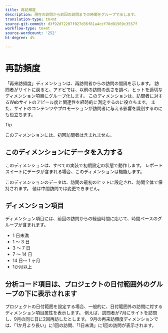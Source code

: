```yaml
---
title: 再訪頻度
description: 現在の訪問から前回の訪問までの時間をグループで示します。
translation-type: tm+mt
source-git-commit: d3f92d72207f027d35f81a4ccf70d01569c3557f
workflow-type: tm+mt
source-wordcount: '252'
ht-degree: 4%

---
```



# 再訪頻度

「再来訪頻度」ディメンションは、再訪問者からの訪問の間隔を示します。 訪問者がサイトに戻ると、アドビでは、以前の訪問の長さを調べ、ヒットを適切なディメンション項目にグループ化します。 このディメンションは、訪問者に対するWebサイトのアピール度と関連性を経時的に測定するのに役立ちます。 また、サイトのコンテンツやプロモーションが訪問者に与える影響を識別するのにも役立ちます。

>[!TIP]
>
>このディメンションには、初回訪問者は含まれません。

## このディメンションにデータを入力する

このディメンションは、すべての実装で初期設定の状態で動作します。 レポートスイートにデータが含まれる場合、このディメンションは機能します。

このディメンションのデータは、訪問の最初のヒットに設定され、訪問全体で保持されます。 値は中間訪問では変更できません。

## ディメンション項目

ディメンション項目には、前回の訪問からの経過時間に応じて、時間ベースのグループが含まれます。

* 1 日未満
* 1 ～ 3 日
* 3 ～ 7 日
* 7 ～ 14 日
* 14 日～ 1 ヶ月
* 1か月以上

## 分析コード項目は、プロジェクトの日付範囲外のグループの下に表示されます

プロジェクトの日付範囲を設定する場合、一般的に、日付範囲外の訪問に対するディメンション項目属性を表示します。 例えば、訪問者が7月にサイトを訪問し、9月の同じ日に2回再訪したとします。 9月の再来訪頻度ディメンションでは、「1か月より長い」に1回の訪問、「1日未満」に1回の訪問が表示されます。